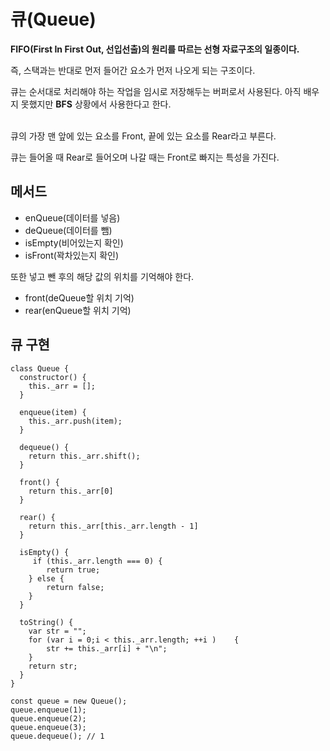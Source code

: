 # 큐(Queue)

**FIFO(First In First Out, 선입선출)의 원리를 따르는 선형 자료구조의 일종이다.**<br>

즉, 스택과는 반대로 먼저 들어간 요소가 먼저 나오게 되는 구조이다.<br>

큐는 순서대로 처리해야 하는 작업을 임시로 저장해두는 버퍼로서 사용된다. 아직 배우지 못했지만 **BFS** 상황에서 사용한다고 한다.<br><br>

큐의 가장 맨 앞에 있는 요소를 Front, 끝에 있는 요소를 Rear라고 부른다.<br>

큐는 들어올 때 Rear로 들어오며 나갈 때는 Front로 빠지는 특성을 가진다.<br>

## 메서드

- enQueue(데이터를 넣음)
- deQueue(데이터를 뺌)
- isEmpty(비어있는지 확인)
- isFront(꽉차있는지 확인)

또한 넣고 뺀 후의 해당 값의 위치를 기억해야 한다.<br>

- front(deQueue할 위치 기억)
- rear(enQueue할 위치 기억)

## 큐 구현

```
class Queue {
  constructor() {
    this._arr = [];
  }

  enqueue(item) {
    this._arr.push(item);
  }

  dequeue() {
    return this._arr.shift();
  }

  front() {
    return this._arr[0]
  }

  rear() {
    return this._arr[this._arr.length - 1]
  }

  isEmpty() {
     if (this._arr.length === 0) {
        return true;
    } else {
        return false;
    }
  }

  toString() {
    var str = "";
    for (var i = 0;i < this._arr.length; ++i )    {
        str += this._arr[i] + "\n";
    }
    return str;
  }
}

const queue = new Queue();
queue.enqueue(1);
queue.enqueue(2);
queue.enqueue(3);
queue.dequeue(); // 1
```
